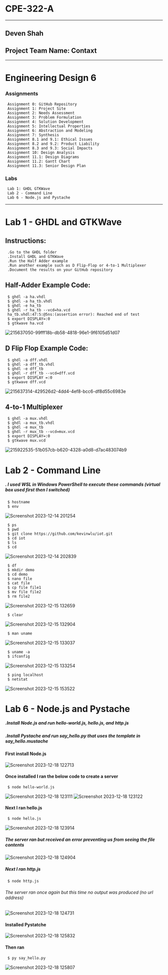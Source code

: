 # CPE-322-A 
___________________________________
## Deven Shah 
## Project Team Name: Contaxt
_________________________________
# Engineering Design 6
### Assignments
     Assignment 0: GitHub Repository
     Assignment 1: Project Site
     Assignment 2: Needs Assessment
     Assignment 3: Problem Formulation
     Assignment 4: Solution Development
     Assignment 5: Intellectual Properties
     Assignment 6: Abstraction and Modeling
     Assignment 7: Synthesis
     Assignment 8.1 and 9.1: Ethical Issues
     Assignment 8.2 and 9.2: Product Liability
     Assignment 8.3 and 9.3: Social Impacts
     Assignment 10: Design Analysis
     Assignment 11.1: Design Diagrams
     Assignment 11.2: Gantt Chart
     Assignment 11.3: Senior Design Plan
### Labs
     Lab 1: GHDL GTKWave
     Lab 2 - Command Line
     Lab 6 - Node.js and Pystache
_______________________________________
# Lab 1 - GHDL and GTKWave
## Instructions:
     .Go to the GHDL folder
     .Install GHDL and GTKWave
     .Run the Half Adder example
     .Run another example such as D Flip-Flop or 4-to-1 Multiplexer
     .Document the results on your GitHub repository
## Half-Adder Example Code:
     $ ghdl -a ha.vhdl
     $ ghdl -a ha_tb.vhdl
     $ ghdl -e ha_tb
     $ ghdl -r ha_tb --vcd=ha.vcd
     ha_tb.vhdl:47:5:@5ns:(assertion error): Reached end of test
     $ export DISPLAY=:0
     $ gtkwave ha.vcd
![215637050-99fff18b-db58-4818-96e1-9f6105d51d07](https://github.com/dshah912/E322_Labs/assets/144179870/50f3c059-64bc-4bb3-bb5f-58a4942ae31a)
## D Flip Flop Example Code:
     $ ghdl -a dff.vhdl
     $ ghdl -a dff_tb.vhdl
     $ ghdl -e dff_tb
     $ ghdl -r dff_tb --vcd=dff.vcd
     $ export DISPLAY =:0
     $ gtkwave dff.vcd
![215637314-429526d2-4dd4-4ef8-bcc6-df8d55c6983e](https://github.com/dshah912/E322_Labs/assets/144179870/0c41e1e1-b149-4ffe-879c-4275c5b9cd4f)
## 4-to-1 Multiplexer
     $ ghdl -a mux.vhdl
     $ ghdl -a mux_tb.vhdl
     $ ghdl -e mux_tb
     $ ghdl -r mux_tb --vcd=mux.vcd
     $ export DISPLAY=:0
     $ gtkwave mux.vcd
![215922535-51b057cb-b620-4328-a0d8-d7ac483074b9](https://github.com/dshah912/E322_Labs/assets/144179870/a5bff104-2e0a-49cf-87e5-280988f0b8b4)
# Lab 2 - Command Line
##### . I used WSL in Windows PowerShell to execute these commands (virtual box used first then I switched) 
     $ hostname 
     $ env
![Screenshot 2023-12-14 201254](https://github.com/dshah912/E322_Labs/assets/144179870/cbc0e6f1-dde9-438c-92a5-f58e24c4d719)

     $ ps
     $ pwd 
     $ git clone https://github.com/kevinwlu/iot.git
     $ cd iot
     $ ls
     $ cd
![Screenshot 2023-12-14 202839](https://github.com/dshah912/E322_Labs/assets/144179870/b6db055c-c109-4718-9ae0-71f1922f218a)

     $ df
     $ mkdir demo
     $ cd demo
     $ nano file
     $ cat file
     $ cp file file1
     $ mv file file2
     $ rm file2
![Screenshot 2023-12-15 132659](https://github.com/dshah912/E322_Labs/assets/144179870/c44495e7-43d9-4aba-8f12-a6de9c1144b6)
     
     $ clear
![Screenshot 2023-12-15 132904](https://github.com/dshah912/E322_Labs/assets/144179870/6dc9b848-f9eb-4dd0-b038-fcdbd7eafdb5)

     $ man uname 
![Screenshot 2023-12-15 133037](https://github.com/dshah912/E322_Labs/assets/144179870/8b7e629b-9597-4636-8359-a7ef5e89b380)

     $ uname -a
     $ ifconfig
![Screenshot 2023-12-15 133254](https://github.com/dshah912/E322_Labs/assets/144179870/885cf262-b58f-489d-8a3c-9cb8f9aac5e5)

     $ ping localhost
     $ netstat
![Screenshot 2023-12-15 153522](https://github.com/dshah912/E322_Labs/assets/144179870/5a9e2c2d-ba86-4480-9223-1c92a60c5418)

# Lab 6 - Node.js and Pystache
##### .Install Node.js and run hello-world.js, hello.js, and http.js
##### .Install Pystache and run say_hello.py that uses the template in say_hello.mustache
#### First install Node.js
![Screenshot 2023-12-18 122713](https://github.com/dshah912/E322_Labs/assets/144179870/be4626b2-2782-4b98-8c5a-5d3142cee341)
#### Once installed I ran the below code to create a server
     $ node hello-world.js
![Screenshot 2023-12-18 123111](https://github.com/dshah912/E322_Labs/assets/144179870/c883a512-90c6-425a-bdf6-2f87ce4234e5)
![Screenshot 2023-12-18 123122](https://github.com/dshah912/E322_Labs/assets/144179870/ed7efa6a-00c1-4ae0-b5e9-fad9ce9cb6a4)
#### Next I ran hello.js    
     $ node hello.js
![Screenshot 2023-12-18 123914](https://github.com/dshah912/E322_Labs/assets/144179870/28c7d9e6-4913-4acf-b52f-9b6a7d726768)
##### The server ran but received an error preventing us from seeing the file contents
![Screenshot 2023-12-18 124904](https://github.com/dshah912/E322_Labs/assets/144179870/11697af2-7c9a-4ce5-a1ec-d7fa4a1d4c57)
##### Next I ran http.js
     $ node http.js
###### The server ran once again but this time no output was produced (no url address)
![Screenshot 2023-12-18 124731](https://github.com/dshah912/E322_Labs/assets/144179870/99a123b8-f078-4623-8b67-e99d6fce0dcc)
#### Installed Pystatche
![Screenshot 2023-12-18 125832](https://github.com/dshah912/E322_Labs/assets/144179870/caf80716-6ef3-42d7-9a6c-b5842974e925)
#### Then ran 
     $ py say_hello.py
![Screenshot 2023-12-18 125807](https://github.com/dshah912/E322_Labs/assets/144179870/df9858e4-0846-4f71-9cbe-569d048a55b6)
